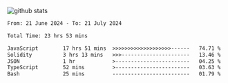 
![github stats](https://github-readme-stats.vercel.app/api?username=realmahd1&show_icons=true&theme=codeSTACKr&hide_rank=true&count_private=true)

<!--START_SECTION:waka-->

```txt
From: 21 June 2024 - To: 21 July 2024

Total Time: 23 hrs 53 mins

JavaScript        17 hrs 51 mins  >>>>>>>>>>>>>>>>>>>------   74.71 %
Solidity          3 hrs 13 mins   >>>----------------------   13.46 %
JSON              1 hr            >------------------------   04.25 %
TypeScript        52 mins         >------------------------   03.63 %
Bash              25 mins         -------------------------   01.79 %
```

<!--END_SECTION:waka-->
